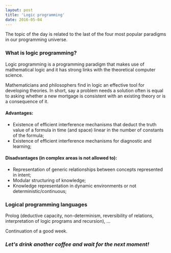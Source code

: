 ```yaml
---
layout: post
title: 'Logic programming'
date: 2016-05-04
---
```


The topic of the day is related to the last of the four most popular paradigms in our programming universe.

### What is logic programming?

Logic programming is a programming paradigm that makes use of mathematical logic and it has strong links with the theoretical computer science.

Mathematicians and philosophers find in logic an effective tool for developing theories. In short, say a problem needs a solution often is equal to asking whether a new mortgage is consistent with an existing theory or is a consequence of it.

#### Advantages:

* Existence of efficient interference mechanisms that deduct the truth value of a formula in time (and space) linear in the number of constants of the formula;
* Existence of efficient interference mechanisms for diagnostic and learning;

#### Disadvantages (in complex areas is not allowed to):

* Representation of generic relationships between concepts represented in intent;
* Modular structuring of knowledge;
* Knowledge representation in dynamic environments or not deterministic/continuous;

### Logical programming languages

Prolog (deductive capacity, non-determinism, reversibility of relations, interpretation of logic programs and recursion), ...

Continuation of a good week.

### *Let's drink another coffee and wait for the next moment!*